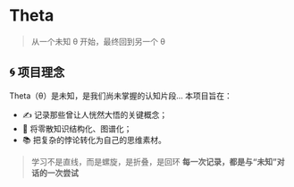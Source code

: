 # Theta

> 从一个未知 θ 开始，最终回到另一个 θ

## 🌀 项目理念

Theta（θ）是未知，是我们尚未掌握的认知片段...
本项目旨在：

- ✍️ 记录那些曾让人恍然大悟的关键概念；
- 🔗 将零散知识结构化、图谱化；
- 📚 把复杂的悖论转化为自己的思维素材。

> 学习不是直线，而是螺旋，是折叠，是回环 
> **每一次记录，都是与“未知”对话的一次尝试**
